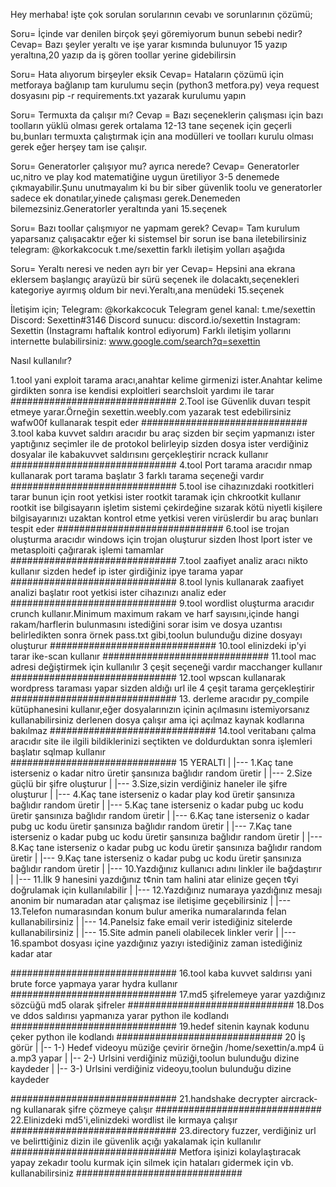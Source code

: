Hey merhaba! işte çok sorulan sorularının cevabı ve sorunlarının çözümü;

Soru= İçinde var denilen birçok şeyi göremiyorum bunun sebebi nedir?
Cevap= Bazı şeyler yeraltı ve işe yarar kısmında bulunuyor 15 yazıp yeraltına,20 yazıp da iş gören toollar yerine gidebilirsin

Soru= Hata alıyorum birşeyler eksik
Cevap= Hataların çözümü için metforaya bağlanıp tam kurulumu seçin (python3 metfora.py) veya request dosyasını pip -r requirements.txt yazarak kurulumu yapın

Soru= Termuxta da çalışır mı? 
Cevap = Bazı seçeneklerin çalışması için bazı toolların yüklü olması gerek ortalama 12-13 tane seçenek için geçerli bu,bunları termuxta çalıştırmak için ana modülleri ve toolları kurulu olması gerek eğer herşey tam ise çalışır.

Soru= Generatorler çalışıyor mu? ayrıca nerede?
Cevap= Generatorler uc,nitro ve play kod matematiğine uygun üretiliyor 3-5 denemede çıkmayabilir.Şunu unutmayalım ki bu bir siber güvenlik toolu ve generatorler sadece ek donatılar,yinede çalışması gerek.Denemeden bilemezsiniz.Generatorler yeraltında yani 15.seçenek

Soru= Bazı toollar çalışmıyor ne yapmam gerek? 
Cevap= Tam kurulum yaparsanız çalışacaktır eğer ki sistemsel bir sorun ise bana iletebilirsiniz telegram: @korkakcocuk      t.me/sexettin farklı iletişim yolları aşağıda

Soru= Yeraltı neresi ve neden ayrı bir yer
Cevap= Hepsini ana ekrana eklersem başlangıç arayüzü bir sürü seçenek ile dolacaktı,seçenekleri kategoriye ayırmış oldum bir nevi.Yeraltı,ana menüdeki 15.seçenek


İletişim için; 
Telegram: @korkakcocuk
Telegram genel kanal: t.me/sexettin
Discord: Sexettin#3146 
Discord sunucu: discord.io/sexettin
Instagram: Sexettin (Instagramı haftalık kontrol ediyorum)
Farklı iletişim yollarını internette bulabilirsiniz: www.google.com/search?q=sexettin



Nasıl kullanılır?

1.tool yani exploit tarama aracı,anahtar kelime girmenizi ister.Anahtar kelime girdikten sonra ise kendisi exploitleri searchsloit yardımı ile tarar	
##############################
2.Tool ise Güvenlik duvarı tespit etmeye yarar.Örneğin sexettin.weebly.com yazarak test edebilirsiniz wafw00f kullanarak tespit eder
##############################
3.tool kaba kuvvet saldırı aracıdır bu araç sizden bir seçim yapmanızı ister yaptığınız seçimler ile de protokol belirleyip sizden dosya ister verdiğiniz dosyalar ile kabakuvvet saldırısını gerçekleştirir ncrack kullanır
##############################
4.tool Port tarama aracıdır nmap kullanarak port tarama başlatır 3 farklı tarama seçeneği vardır
##############################
5.tool ise cihazınızdaki rootkitleri tarar bunun için root yetkisi ister rootkit taramak için chkrootkit kullanır rootkit ise bilgisayarın işletim sistemi çekirdeğine sızarak kötü niyetli kişilere bilgisayarınızı uzaktan kontrol etme yetkisi veren virüslerdir bu araç bunları tespit eder
##############################
6.tool ise trojan oluşturma aracıdır windows için trojan oluşturur sizden lhost lport ister ve metasploiti çağırarak işlemi tamamlar
##############################
7.tool zaafiyet analiz aracı nikto kullanır sizden hedef ip ister girdiğiniz ipye tarama yapar
##############################
8.tool lynis kullanarak zaafiyet analizi başlatır root yetkisi ister cihazınızı analiz eder
##############################
9.tool wordlist oluşturma aracıdır crunch kullanır.Minimum maximum rakam ve harf sayısını,içinde hangi rakam/harflerin bulunmasını istediğini sorar isim ve dosya uzantısı belirledikten sonra örnek pass.txt gibi,toolun bulunduğu dizine dosyayı oluşturur
##############################
10.tool elinizdeki ip'yi tarar ike-scan kullanır
##############################
11.tool mac adresi değiştirmek için kullanılır 3 çeşit seçeneği vardır macchanger kullanır
##############################
12.tool wpscan kullanarak wordpress taraması yapar sizden aldığı url ile 4 çeşit tarama gerçekleştirir
##############################
13. derleme aracıdır py_compile kütüphanesini kullanır,eğer dosyalarınızın içinin açılmasını istemiyorsanız kullanabilirsiniz derlenen dosya çalışır ama içi açılmaz kaynak kodlarına bakılmaz
##############################
14.tool veritabanı çalma aracıdır site ile ilgili bildiklerinizi seçtikten ve doldurduktan sonra işlemleri başlatır sqlmap kullanır  
##############################
15 YERALTI
	|
	|--- 1.Kaç tane isterseniz o kadar nitro üretir şansınıza bağlıdır random üretir
	|
	|--- 2.Size güçlü bir şifre oluşturur
	|
	|--- 3.Size,sizin verdiğiniz haneler ile şifre oluşturur
	|
	|--- 4.Kaç tane isterseniz o kadar play kod üretir şansınıza bağlıdır random üretir
	|
	|--- 5.Kaç tane isterseniz o kadar pubg uc kodu üretir şansınıza bağlıdır random üretir
	|
	|--- 6.Kaç tane isterseniz o kadar pubg uc kodu üretir şansınıza bağlıdır random üretir
	|
	|--- 7.Kaç tane isterseniz o kadar pubg uc kodu üretir şansınıza bağlıdır random üretir
	|
	|--- 8.Kaç tane isterseniz o kadar pubg uc kodu üretir şansınıza bağlıdır random üretir
	|
	|--- 9.Kaç tane isterseniz o kadar pubg uc kodu üretir şansınıza bağlıdır random üretir
	|
	|--- 10.Yazdığınız kullanıcı adını linkler ile bağdaştırır 
	|
	|--- 11.İlk 9 hanesini yazdığınız t¢nin tam halini atar elinize geçen t¢yi doğrulamak için kullanılabilir
	|
	|--- 12.Yazdığınız numaraya yazdığınız mesajı anonim bir numaradan atar çalışmaz ise iletişime geçebilirsiniz
	|
	|--- 13.Telefon numarasından konum bulur amerika numaralarında felan kullanabilirsiniz
	|
	|--- 14.Panelsiz fake email verir istediğiniz sitelerde kullanabilirsiniz
	|
	|--- 15.Site admin paneli olabilecek linkler verir
	|
	|--- 16.spambot dosyası içine yazdığınız yazıyı istediğiniz zaman istediğiniz kadar atar

##############################
16.tool kaba kuvvet saldırısı yani brute force yapmaya yarar hydra kullanır
##############################
17.md5 şifrelemeye yarar yazdığınız sözcüğü md5 olarak şifreler
##############################
18.Dos ve ddos saldırısı yapmanıza yarar python ile kodlandı
##############################
19.hedef sitenin kaynak kodunu çeker python ile kodlandı
##############################
20 İş görür
   |
   |-- 1-) Hedef videoyu müziğe çevirir örneğin /home/sexettin/a.mp4 ü a.mp3 yapar
   |
   |-- 2-) Urlsini verdiğiniz müziği,toolun bulunduğu dizine kaydeder 
   |
   |-- 3-) Urlsini verdiğiniz videoyu,toolun bulunduğu dizine kaydeder

##############################
21.handshake decrypter aircrack-ng kullanarak şifre çözmeye çalışır
##############################
22.Elinizdeki md5'i,elinizdeki wordlist ile kırmaya çalışır
##############################
23.directory fuzzer, verdiğiniz url ve belirttiğiniz dizin ile güvenlik açığı yakalamak için kullanılır
##############################
Metfora işinizi kolaylaştıracak yapay zekadır toolu kurmak için silmek için hataları gidermek için vb. kullanabilirsiniz
##############################





